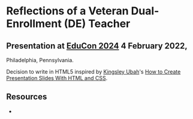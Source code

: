 # Reflections of a Veteran Dual-Enrollment (DE) Teacher 

## Presentation at [EduCon 2024](https://2024.educon.org) 4 February 2022,
Philadelphia, Pennsylvania.

Decision to write in HTML5 inspired by
[Kingsley Ubah](https://tutsplus.com/authors/kingsley-ubah)'s
[How to Create Presentation Slides With HTML and CSS](https://code.tutsplus.com/tutorials/how-to-create-presentation-slides-with-html-and-css--net-19870).

## Resources

* []()
